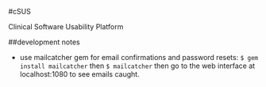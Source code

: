 #cSUS

Clinical Software Usability Platform

##development notes
* use mailcatcher gem for email confirmations and password resets: `$ gem install mailcatcher` then `$ mailcatcher` then go to the web interface at localhost:1080 to see emails caught.
